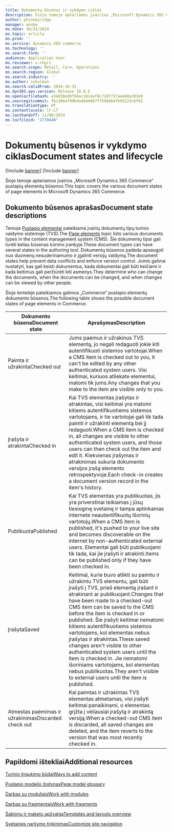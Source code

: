 ```yaml
---
title: Dokumentų būsenos ir vykdymo ciklas
description: Šioje temoje aptariamos įvairios „Microsoft Dynamics 365 Commerce“ puslapių elementų būsenos.
author: phinneyridge
manager: annbe
ms.date: 10/31/2019
ms.topic: article
ms.prod: ''
ms.service: dynamics-365-commerce
ms.technology: ''
ms.search.form: ''
audience: Application User
ms.reviewer: v-chgri
ms.search.scope: Retail, Core, Operations
ms.search.region: Global
ms.search.industry: ''
ms.author: niholman
ms.search.validFrom: 2019-10-31
ms.dyn365.ops.version: Release 10.0.5
ms.openlocfilehash: a34d10edbf84ac1814afdc7107727aea68a303e0
ms.sourcegitcommit: fbc106af09bdadb860677f590464fb93223cbf65
ms.translationtype: HT
ms.contentlocale: lt-LT
ms.lasthandoff: 11/06/2019
ms.locfileid: "2770440"
---
```

# <a name="document-states-and-lifecycle"></a><span data-ttu-id="c4e8a-103">Dokumentų būsenos ir vykdymo ciklas</span><span class="sxs-lookup"><span data-stu-id="c4e8a-103">Document states and lifecycle</span></span>

[!include [banner](includes/preview-banner.md)]
[!include [banner](includes/banner.md)]

<span data-ttu-id="c4e8a-104">Šioje temoje aptariamos įvairios „Microsoft Dynamics 365 Commerce“ puslapių elementų būsenos.</span><span class="sxs-lookup"><span data-stu-id="c4e8a-104">This topic covers the various document states of page elements in Microsoft Dynamics 365 Commerce.</span></span>

## <a name="document-state-descriptions"></a><span data-ttu-id="c4e8a-105">Dokumento būsenos aprašas</span><span class="sxs-lookup"><span data-stu-id="c4e8a-105">Document state descriptions</span></span>

<span data-ttu-id="c4e8a-106">Temoje [Puslapio elementai](page-elements-overview.md) pateikiama įvairių dokumentų tipų turinio valdymo sistemoje (TVS).</span><span class="sxs-lookup"><span data-stu-id="c4e8a-106">The [Page elements](page-elements-overview.md) topic lists various documents types in the content management system (CMS).</span></span> <span data-ttu-id="c4e8a-107">Šie dokumentų tipai gali turėti kelias būsenas kūrimo įrankyje.</span><span class="sxs-lookup"><span data-stu-id="c4e8a-107">These document types can have several states in the authoring tool.</span></span> <span data-ttu-id="c4e8a-108">Dokumentų būsenos padeda apsaugoti nuo duomenų nesuderinamumo ir įgalinti versijų valdymą.</span><span class="sxs-lookup"><span data-stu-id="c4e8a-108">The document states help prevent data conflicts and enforce version control.</span></span> <span data-ttu-id="c4e8a-109">Jomis galima nustatyti, kas gali keisti dokumentus, kada dokumentai gali būti keičiami ir kada keitimus gali peržiūrėti kiti asmenys.</span><span class="sxs-lookup"><span data-stu-id="c4e8a-109">They determine who can change the documents, when the documents can be changed, and when changes can be viewed by other people.</span></span>

<span data-ttu-id="c4e8a-110">Šioje lentelėje pateikiamos galimos „Commerce“ puslapio elementų dokumento būsenos.</span><span class="sxs-lookup"><span data-stu-id="c4e8a-110">The following table shows the possible document states of page elements in Commerce.</span></span>

| <span data-ttu-id="c4e8a-111">Dokumento būsena</span><span class="sxs-lookup"><span data-stu-id="c4e8a-111">Document state</span></span> | <span data-ttu-id="c4e8a-112">Aprašymas</span><span class="sxs-lookup"><span data-stu-id="c4e8a-112">Description</span></span> |
|---|---|
| <span data-ttu-id="c4e8a-113">Paimta ir užrakinta</span><span class="sxs-lookup"><span data-stu-id="c4e8a-113">Checked out</span></span> | <span data-ttu-id="c4e8a-114">Jums paėmus ir užrakinus TVS elementą, jo negali redaguoti jokie kiti autentifikuoti sistemos vartotojai.</span><span class="sxs-lookup"><span data-stu-id="c4e8a-114">When a CMS item is checked out to you, it can't be edited by any other authenticated system users.</span></span> <span data-ttu-id="c4e8a-115">Visi keitimai, kuriuos atliekate elementui, matomi tik jums.</span><span class="sxs-lookup"><span data-stu-id="c4e8a-115">Any changes that you make to the item are visible only to you.</span></span> |
| <span data-ttu-id="c4e8a-116">Įrašyta ir atrakinta</span><span class="sxs-lookup"><span data-stu-id="c4e8a-116">Checked in</span></span> | <span data-ttu-id="c4e8a-117">Kai TVS elementas įrašytas ir atrakintas, visi keitimai yra matomi kitiems autentifikuotiems sistemos vartotojams, ir tie vartotojai gali tik tada paimti ir užrakinti elementą bei jį redaguoti.</span><span class="sxs-lookup"><span data-stu-id="c4e8a-117">When a CMS item is checked in, all changes are visible to other authenticated system users, and those users can then check out the item and edit it.</span></span> <span data-ttu-id="c4e8a-118">Kiekvienas įrašymas ir atrakinimas sukuria dokumento versijos įrašą elemento retrospektyvoje.</span><span class="sxs-lookup"><span data-stu-id="c4e8a-118">Each check-in creates a document version record in the item's history.</span></span> |
| <span data-ttu-id="c4e8a-119">Publikuota</span><span class="sxs-lookup"><span data-stu-id="c4e8a-119">Published</span></span> | <span data-ttu-id="c4e8a-120">Kai TVS elementas yra publikuotas, jis yra priverstinai teikiamas į jūsų tiesioginę svetainę ir tampa aptinkamas internete neautentifikuotų Išorinių vartotojų.</span><span class="sxs-lookup"><span data-stu-id="c4e8a-120">When a CMS item is published, it's pushed to your live site and becomes discoverable on the internet by non-authenticated external users.</span></span> <span data-ttu-id="c4e8a-121">Elementai gali būti publikuojami tik tada, kai jie įrašyti ir atrakinti.</span><span class="sxs-lookup"><span data-stu-id="c4e8a-121">Items can be published only if they have been checked in.</span></span> |
| <span data-ttu-id="c4e8a-122">Įrašyta</span><span class="sxs-lookup"><span data-stu-id="c4e8a-122">Saved</span></span> | <span data-ttu-id="c4e8a-123">Keitimai, kurie buvo atlikti su paimtu ir užrakintu TVS elementu, gali būti įrašyti į TVS, prieš elementą įrašant ir atrakinant ar publikuojant.</span><span class="sxs-lookup"><span data-stu-id="c4e8a-123">Changes that have been made to a checked-out CMS item can be saved to the CMS before the item is checked in or published.</span></span> <span data-ttu-id="c4e8a-124">Šie įrašyti keitimai nematomi kitiems autentifikuotiems sistemos vartotojams, kol elementas nebus įrašytas ir atrakintas.</span><span class="sxs-lookup"><span data-stu-id="c4e8a-124">These saved changes aren't visible to other authenticated system users until the item is checked in.</span></span> <span data-ttu-id="c4e8a-125">Jie nematomi išoriniams vartotojams, kol elementas nebus publikuotas.</span><span class="sxs-lookup"><span data-stu-id="c4e8a-125">They aren't visible to external users until the item is published.</span></span> |
| <span data-ttu-id="c4e8a-126">Atmestas paėmimas ir užrakinimas</span><span class="sxs-lookup"><span data-stu-id="c4e8a-126">Discarded check out</span></span> | <span data-ttu-id="c4e8a-127">Kai paimtas ir užrakintas TVS elementas atmetamas, visi įrašyti keitimai panaikinami, o elementas grįžta į vėliausiai įrašytą ir atrakintą versiją.</span><span class="sxs-lookup"><span data-stu-id="c4e8a-127">When a checked-out CMS item is discarded, all saved changes are deleted, and the item reverts to the version that was most recently checked in.</span></span> |

## <a name="additional-resources"></a><span data-ttu-id="c4e8a-128">Papildomi ištekliai</span><span class="sxs-lookup"><span data-stu-id="c4e8a-128">Additional resources</span></span>

[<span data-ttu-id="c4e8a-129">Turinio įtraukimo būdai</span><span class="sxs-lookup"><span data-stu-id="c4e8a-129">Ways to add content</span></span>](add-manage-content.md)

[<span data-ttu-id="c4e8a-130">Puslapio modelio žodynas</span><span class="sxs-lookup"><span data-stu-id="c4e8a-130">Page model glossary</span></span>](page-elements-overview.md)

[<span data-ttu-id="c4e8a-131">Darbas su moduliais</span><span class="sxs-lookup"><span data-stu-id="c4e8a-131">Work with modules</span></span>](work-with-modules.md)

[<span data-ttu-id="c4e8a-132">Darbas su fragmentais</span><span class="sxs-lookup"><span data-stu-id="c4e8a-132">Work with fragments</span></span>](work-with-fragments.md)

[<span data-ttu-id="c4e8a-133">Šablonų ir maketų apžvalga</span><span class="sxs-lookup"><span data-stu-id="c4e8a-133">Templates and layouts overview</span></span>](templates-layouts-overview.md)

[<span data-ttu-id="c4e8a-134">Svetainės naršymo tinkinimas</span><span class="sxs-lookup"><span data-stu-id="c4e8a-134">Customize site navigation</span></span>](customize-site-navigation.md)
